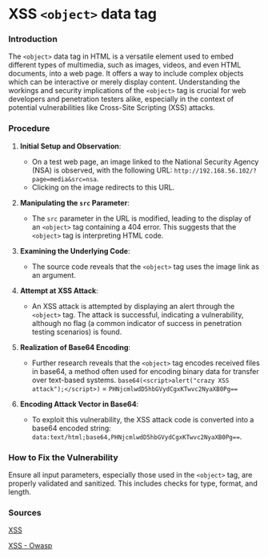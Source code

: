 # XSS `<object>` data tag

### Introduction

The `<object>` data tag in HTML is a versatile element used to embed different types of multimedia, such as images, videos, and even HTML documents, into a web page. It offers a way to include complex objects which can be interactive or merely display content. Understanding the workings and security implications of the `<object>` tag is crucial for web developers and penetration testers alike, especially in the context of potential vulnerabilities like Cross-Site Scripting (XSS) attacks.

### Procedure

1. **Initial Setup and Observation**: 
   - On a test web page, an image linked to the National Security Agency (NSA) is observed, with the following URL: `http://192.168.56.102/?page=media&src=nsa`.
   - Clicking on the image redirects to this URL.

2. **Manipulating the `src` Parameter**:
   - The `src` parameter in the URL is modified, leading to the display of an `<object>` tag containing a 404 error. This suggests that the `<object>` tag is interpreting HTML code.

3. **Examining the Underlying Code**:
   - The source code reveals that the `<object>` tag uses the image link as an argument.

4. **Attempt at XSS Attack**:
   - An XSS attack is attempted by displaying an alert through the `<object>` tag. The attack is successful, indicating a vulnerability, although no flag (a common indicator of success in penetration testing scenarios) is found.

5. **Realization of Base64 Encoding**:
   - Further research reveals that the `<object>` tag encodes received files in base64, a method often used for encoding binary data for transfer over text-based systems.
     `base64(<script>alert("crazy XSS attack");</script>)` = `PHNjcmlwdD5hbGVydCgxKTwvc2NyaXB0Pg==`

6. **Encoding Attack Vector in Base64**:
   - To exploit this vulnerability, the XSS attack code is converted into a base64 encoded string: `data:text/html;base64,PHNjcmlwdD5hbGVydCgxKTwvc2NyaXB0Pg==`.

### How to Fix the Vulnerability

Ensure all input parameters, especially those used in the `<object>` tag, are properly validated and sanitized. This includes checks for type, format, and length.

### Sources

[XSS](https://www.acunetix.com/websitesecurity/cross-site-scripting/)

[XSS - Owasp](https://cheatsheetseries.owasp.org/cheatsheets/Cross_Site_Scripting_Prevention_Cheat_Sheet.html)
